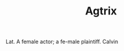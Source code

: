 ---
title: Agtrix
letter: A
permalink: "/definitions/bld-agtrix.html"
body: Lat. A female actor; a fe-male plaintiff. Calvin
published_at: '2018-07-07'
source: Black's Law Dictionary 2nd Ed (1910)
layout: post
---